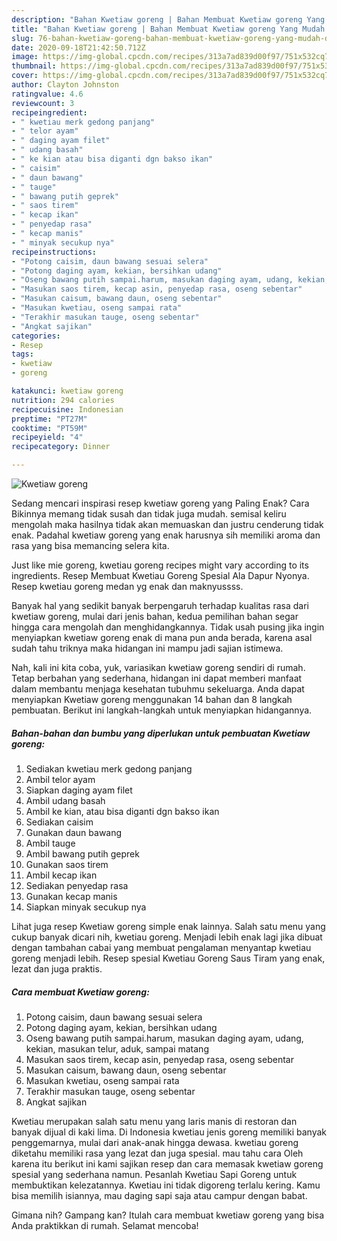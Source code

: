 ```yaml
---
description: "Bahan Kwetiaw goreng | Bahan Membuat Kwetiaw goreng Yang Mudah Dan Praktis"
title: "Bahan Kwetiaw goreng | Bahan Membuat Kwetiaw goreng Yang Mudah Dan Praktis"
slug: 76-bahan-kwetiaw-goreng-bahan-membuat-kwetiaw-goreng-yang-mudah-dan-praktis
date: 2020-09-18T21:42:50.712Z
image: https://img-global.cpcdn.com/recipes/313a7ad839d00f97/751x532cq70/kwetiaw-goreng-foto-resep-utama.jpg
thumbnail: https://img-global.cpcdn.com/recipes/313a7ad839d00f97/751x532cq70/kwetiaw-goreng-foto-resep-utama.jpg
cover: https://img-global.cpcdn.com/recipes/313a7ad839d00f97/751x532cq70/kwetiaw-goreng-foto-resep-utama.jpg
author: Clayton Johnston
ratingvalue: 4.6
reviewcount: 3
recipeingredient:
- " kwetiau merk gedong panjang"
- " telor ayam"
- " daging ayam filet"
- " udang basah"
- " ke kian atau bisa diganti dgn bakso ikan"
- " caisim"
- " daun bawang"
- " tauge"
- " bawang putih geprek"
- " saos tirem"
- " kecap ikan"
- " penyedap rasa"
- " kecap manis"
- " minyak secukup nya"
recipeinstructions:
- "Potong caisim, daun bawang sesuai selera"
- "Potong daging ayam, kekian, bersihkan udang"
- "Oseng bawang putih sampai.harum, masukan daging ayam, udang, kekian, masukan telur, aduk, sampai matang"
- "Masukan saos tirem, kecap asin, penyedap rasa, oseng sebentar"
- "Masukan caisum, bawang daun, oseng sebentar"
- "Masukan kwetiau, oseng sampai rata"
- "Terakhir masukan tauge, oseng sebentar"
- "Angkat sajikan"
categories:
- Resep
tags:
- kwetiaw
- goreng

katakunci: kwetiaw goreng 
nutrition: 294 calories
recipecuisine: Indonesian
preptime: "PT27M"
cooktime: "PT59M"
recipeyield: "4"
recipecategory: Dinner

---
```



![Kwetiaw goreng](https://img-global.cpcdn.com/recipes/313a7ad839d00f97/751x532cq70/kwetiaw-goreng-foto-resep-utama.jpg)

Sedang mencari inspirasi resep kwetiaw goreng yang Paling Enak? Cara Bikinnya memang tidak susah dan tidak juga mudah. semisal keliru mengolah maka hasilnya tidak akan memuaskan dan justru cenderung tidak enak. Padahal kwetiaw goreng yang enak harusnya sih memiliki aroma dan rasa yang bisa memancing selera kita.

Just like mie goreng, kwetiau goreng recipes might vary according to its ingredients. Resep Membuat Kwetiau Goreng Spesial Ala Dapur Nyonya. Resep kwetiau goreng medan yg enak dan maknyussss.

Banyak hal yang sedikit banyak berpengaruh terhadap kualitas rasa dari kwetiaw goreng, mulai dari jenis bahan, kedua pemilihan bahan segar hingga cara mengolah dan menghidangkannya. Tidak usah pusing jika ingin menyiapkan kwetiaw goreng enak di mana pun anda berada, karena asal sudah tahu triknya maka hidangan ini mampu jadi sajian istimewa.


Nah, kali ini kita coba, yuk, variasikan kwetiaw goreng sendiri di rumah. Tetap berbahan yang sederhana, hidangan ini dapat memberi manfaat dalam membantu menjaga kesehatan tubuhmu sekeluarga. Anda dapat menyiapkan Kwetiaw goreng menggunakan 14 bahan dan 8 langkah pembuatan. Berikut ini langkah-langkah untuk menyiapkan hidangannya.

<!--inarticleads1-->

##### Bahan-bahan dan bumbu yang diperlukan untuk pembuatan Kwetiaw goreng:

1. Sediakan  kwetiau merk gedong panjang
1. Ambil  telor ayam
1. Siapkan  daging ayam filet
1. Ambil  udang basah
1. Ambil  ke kian, atau bisa diganti dgn bakso ikan
1. Sediakan  caisim
1. Gunakan  daun bawang
1. Ambil  tauge
1. Ambil  bawang putih geprek
1. Gunakan  saos tirem
1. Ambil  kecap ikan
1. Sediakan  penyedap rasa
1. Gunakan  kecap manis
1. Siapkan  minyak secukup nya


Lihat juga resep Kwetiaw goreng simple enak lainnya. Salah satu menu yang cukup banyak dicari nih, kwetiau goreng. Menjadi lebih enak lagi jika dibuat dengan tambahan cabai yang membuat pengalaman menyantap kwetiau goreng menjadi lebih. Resep spesial Kwetiau Goreng Saus Tiram yang enak, lezat dan juga praktis. 

<!--inarticleads2-->

##### Cara membuat Kwetiaw goreng:

1. Potong caisim, daun bawang sesuai selera
1. Potong daging ayam, kekian, bersihkan udang
1. Oseng bawang putih sampai.harum, masukan daging ayam, udang, kekian, masukan telur, aduk, sampai matang
1. Masukan saos tirem, kecap asin, penyedap rasa, oseng sebentar
1. Masukan caisum, bawang daun, oseng sebentar
1. Masukan kwetiau, oseng sampai rata
1. Terakhir masukan tauge, oseng sebentar
1. Angkat sajikan


Kwetiau merupakan salah satu menu yang laris manis di restoran dan banyak dijual di kaki lima. Di Indonesia kwetiau jenis goreng memiliki banyak penggemarnya, mulai dari anak-anak hingga dewasa. kwetiau goreng diketahu memiliki rasa yang lezat dan juga spesial. mau tahu cara Oleh karena itu berikut ini kami sajikan resep dan cara memasak kwetiaw goreng spesial yang sederhana namun. Pesanlah Kwetiau Sapi Goreng untuk membuktikan kelezatannya. Kwetiau ini tidak digoreng terlalu kering. Kamu bisa memilih isiannya, mau daging sapi saja atau campur dengan babat. 

Gimana nih? Gampang kan? Itulah cara membuat kwetiaw goreng yang bisa Anda praktikkan di rumah. Selamat mencoba!
